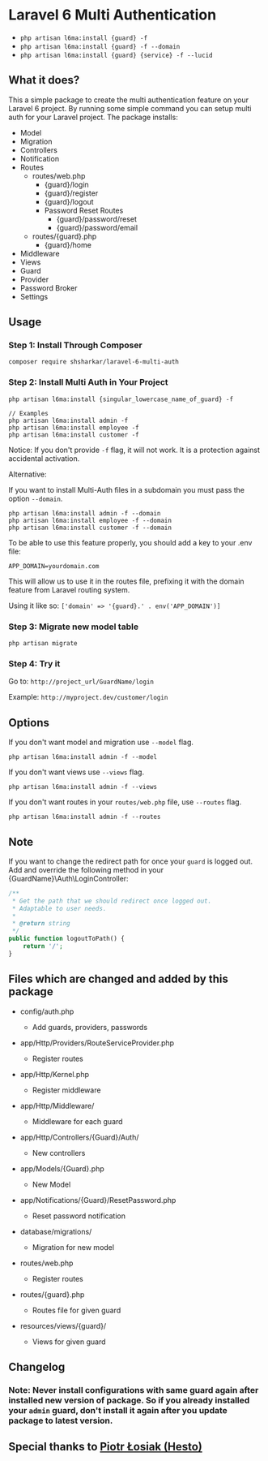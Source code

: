 # Laravel 6 Multi Authentication

-   `php artisan l6ma:install {guard} -f`
-   `php artisan l6ma:install {guard} -f --domain`
-   `php artisan l6ma:install {guard} {service} -f --lucid`

## What it does?

This a simple package to create the multi authentication feature on your Laravel 6 project. By running some simple command you can setup multi auth for your Laravel project. The package installs:

-   Model
-   Migration
-   Controllers
-   Notification
-   Routes
    -   routes/web.php
        -   {guard}/login
        -   {guard}/register
        -   {guard}/logout
        -   Password Reset Routes
            -   {guard}/password/reset
            -   {guard}/password/email
    -   routes/{guard}.php
        -   {guard}/home
-   Middleware
-   Views
-   Guard
-   Provider
-   Password Broker
-   Settings

## Usage

### Step 1: Install Through Composer

```
composer require shsharkar/laravel-6-multi-auth
```

### Step 2: Install Multi Auth in Your Project

```
php artisan l6ma:install {singular_lowercase_name_of_guard} -f

// Examples
php artisan l6ma:install admin -f
php artisan l6ma:install employee -f
php artisan l6ma:install customer -f
```

Notice:
If you don't provide `-f` flag, it will not work. It is a protection against accidental activation.

Alternative:

If you want to install Multi-Auth files in a subdomain you must pass the option `--domain`.

```
php artisan l6ma:install admin -f --domain
php artisan l6ma:install employee -f --domain
php artisan l6ma:install customer -f --domain
```

To be able to use this feature properly, you should add a key to your .env file:

```
APP_DOMAIN=yourdomain.com
```

This will allow us to use it in the routes file, prefixing it with the domain feature from Laravel routing system.

Using it like so: `['domain' => '{guard}.' . env('APP_DOMAIN')]`

### Step 3: Migrate new model table

```
php artisan migrate
```

### Step 4: Try it

Go to: `http://project_url/GuardName/login`

Example: `http://myproject.dev/customer/login`

## Options

If you don't want model and migration use `--model` flag.

```
php artisan l6ma:install admin -f --model
```

If you don't want views use `--views` flag.

```
php artisan l6ma:install admin -f --views
```

If you don't want routes in your `routes/web.php` file, use `--routes` flag.

```
php artisan l6ma:install admin -f --routes
```

## Note

If you want to change the redirect path for once your `guard` is logged out. Add and override the following method in
your {GuardName}\Auth\LoginController:

```php
/**
 * Get the path that we should redirect once logged out.
 * Adaptable to user needs.
 *
 * @return string
 */
public function logoutToPath() {
    return '/';
}
```

## Files which are changed and added by this package

-   config/auth.php

    -   Add guards, providers, passwords

-   app/Http/Providers/RouteServiceProvider.php

    -   Register routes

-   app/Http/Kernel.php

    -   Register middleware

-   app/Http/Middleware/

    -   Middleware for each guard

-   app/Http/Controllers/{Guard}/Auth/

    -   New controllers

-   app/Models/{Guard}.php

    -   New Model

-   app/Notifications/{Guard}/ResetPassword.php

    -   Reset password notification

-   database/migrations/

    -   Migration for new model

-   routes/web.php

    -   Register routes

-   routes/{guard}.php

    -   Routes file for given guard

-   resources/views/{guard}/
    -   Views for given guard

## Changelog

### Note: Never install configurations with same guard again after installed new version of package. So if you already installed your `admin` guard, don't install it again after you update package to latest version.

## Special thanks to [Piotr Łosiak (Hesto)](https://github.com/hesto/)
